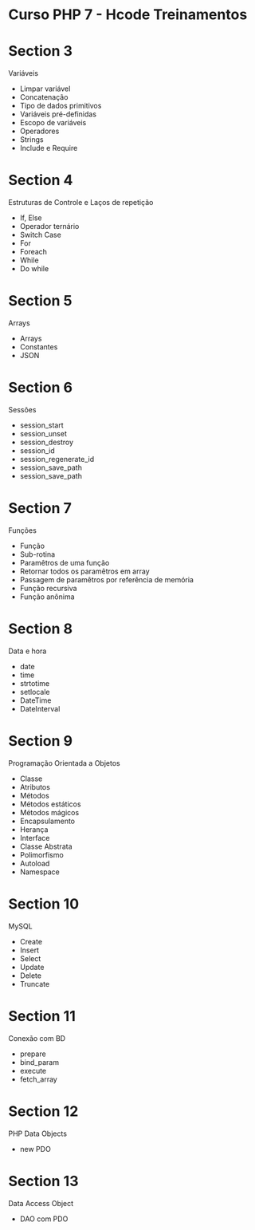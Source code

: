 # Curso PHP 7 - Hcode Treinamentos
# Section 3
Variáveis
- Limpar variável
- Concatenação
- Tipo de dados primitivos
- Variáveis pré-definidas
- Escopo de variáveis
- Operadores
- Strings
- Include e Require

# Section 4
Estruturas de Controle e Laços de repetição
- If, Else
- Operador ternário
- Switch Case
- For
- Foreach
- While
- Do while

# Section 5
Arrays
- Arrays
- Constantes
- JSON

# Section 6
Sessões
- session_start
- session_unset
- session_destroy
- session_id
- session_regenerate_id
- session_save_path
- session_save_path

# Section 7
Funções
- Função
- Sub-rotina
- Paramêtros de uma função
- Retornar todos os paramêtros em array
- Passagem de paramêtros por referência de memória
- Função recursiva
- Função anônima

# Section 8
Data e hora
- date
- time
- strtotime
- setlocale
- DateTime
- DateInterval

# Section 9
Programação Orientada a Objetos
- Classe
- Atributos
- Métodos
- Métodos estáticos
- Métodos mágicos
- Encapsulamento
- Herança
- Interface
- Classe Abstrata
- Polimorfismo
- Autoload
- Namespace

# Section 10
MySQL
- Create
- Insert
- Select
- Update
- Delete
- Truncate

# Section 11
Conexão com BD
- prepare
- bind_param
- execute
- fetch_array

# Section 12
PHP Data Objects
- new PDO

# Section 13
Data Access Object
- DAO com PDO
